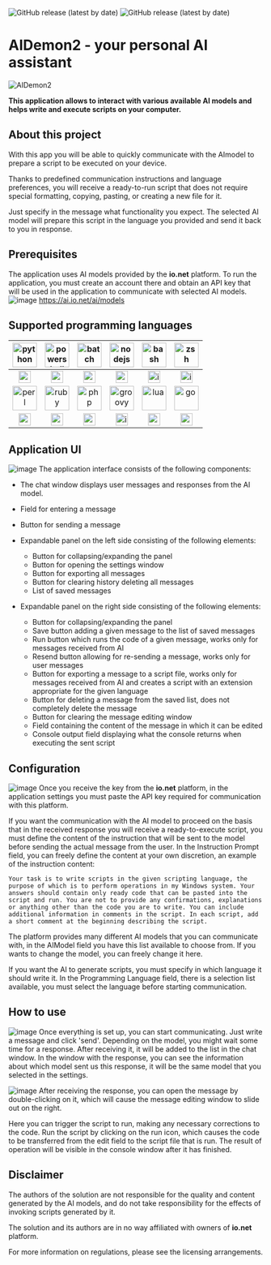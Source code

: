 ![GitHub release (latest by date)](https://img.shields.io/github/v/release/Mysttic/AIDemon2)
![GitHub release (latest by date)](https://img.shields.io/github/v/release/Mysttic/AIDemon2?include_prereleases)

# AIDemon2 - your personal AI assistant

![AIDemon2](https://github.com/user-attachments/assets/adf0c421-980d-42c7-a3db-ba903d47b441)

**This application allows to interact with various available AI models and helps write and execute scripts on your computer.**

## About this project

With this app you will be able to quickly communicate with the AI ​​model to prepare a script to be executed on your device.

Thanks to predefined communication instructions and language preferences, you will receive a ready-to-run script that does not require special formatting, copying, pasting, or creating a new file for it. 

Just specify in the message what functionality you expect. The selected AI model will prepare this script in the language you provided and send it back to you in response.

## Prerequisites
The application uses AI models provided by the **io.net** platform. 
To run the application, you must create an account there and obtain an API key that will be used in the application to communicate with selected AI models.
![image](https://github.com/user-attachments/assets/019d2c6b-b8ce-4192-8a19-f819489e36c6)
https://ai.io.net/ai/models

## Supported programming languages
| <img src="https://github.com/user-attachments/assets/8000a7f8-5880-4fab-be01-6fa41e32bbe9" height="48" alt="python"> | <img src="https://github.com/user-attachments/assets/ad3fe48d-7e75-48fd-8f48-265c7db3c463" height="48" alt="powershell"> | <img src="https://github.com/user-attachments/assets/04aae282-f452-4840-a0b8-c4510b2a4146" height="48" alt="batch"> | <img src="https://github.com/user-attachments/assets/1b23d960-4a3a-4e94-a9cc-2831cf91b102" height="48" alt="nodejs"> | <img src="https://github.com/user-attachments/assets/40f642d6-c132-4e78-8925-be68cc8074ae" height="48" alt="bash"> | <img src="https://github.com/user-attachments/assets/b8a9b6cc-06e2-4751-9d41-ae6e6086769f" height="48" alt="zsh"> | 
|:-------:|:-------:|:-------:|:-------:|:-------:|:-------:|
| <img src="https://github.com/user-attachments/assets/7cf707a8-2987-43df-bb68-038e53b9c8e6" height="24" alt="approved"> | <img src="https://github.com/user-attachments/assets/7cf707a8-2987-43df-bb68-038e53b9c8e6" height="24" alt="approved"> | <img src="https://github.com/user-attachments/assets/7cf707a8-2987-43df-bb68-038e53b9c8e6" height="24" alt="approved"> | <img src="https://github.com/user-attachments/assets/7cf707a8-2987-43df-bb68-038e53b9c8e6" height="24" alt="approved"> | <img src="https://github.com/user-attachments/assets/6330a48d-70a1-4738-8e3c-affb63e92c0a" height="24" alt="inprogress"> | <img src="https://github.com/user-attachments/assets/6330a48d-70a1-4738-8e3c-affb63e92c0a" height="24" alt="inprogress"> |
| <img src="https://github.com/user-attachments/assets/9e12b9b2-80dd-4c40-afe6-3ef09b38092e" height="48" alt="perl"> | <img src="https://github.com/user-attachments/assets/7cbb44f4-36ad-4c57-9948-6ee0e65a39a7" height="48" alt="ruby"> | <img src="https://github.com/user-attachments/assets/70dd0bf6-4d99-4a05-8a19-aeef84c5f568" height="48" alt="php"> | <img src="https://github.com/user-attachments/assets/5199af82-a7f1-4867-a731-304960b013fc" height="48" alt="groovy"> | <img src="https://github.com/user-attachments/assets/8faf05cb-9e13-46ab-b148-14be937d9d4e" height="48" alt="lua"> | <img src="https://github.com/user-attachments/assets/5c3fa94a-60b9-46c6-9a10-9498e98c2811" height="48" alt="go"> |
| <img src="https://github.com/user-attachments/assets/7cf707a8-2987-43df-bb68-038e53b9c8e6" height="24" alt="approved"> | <img src="https://github.com/user-attachments/assets/7cf707a8-2987-43df-bb68-038e53b9c8e6" height="24" alt="approved"> | <img src="https://github.com/user-attachments/assets/7cf707a8-2987-43df-bb68-038e53b9c8e6" height="24" alt="approved"> | <img src="https://github.com/user-attachments/assets/6330a48d-70a1-4738-8e3c-affb63e92c0a" height="24" alt="inprogress"> | <img src="https://github.com/user-attachments/assets/7cf707a8-2987-43df-bb68-038e53b9c8e6" height="24" alt="approved"> | <img src="https://github.com/user-attachments/assets/7cf707a8-2987-43df-bb68-038e53b9c8e6" height="24" alt="approved"> |


## Application UI
![image](https://github.com/user-attachments/assets/bc1a6588-d7f8-4fd6-be48-fab1bccd671c)
The application interface consists of the following components:
- The chat window displays user messages and responses from the AI ​​model. 

- Field for entering a message
- Button for sending a message

- Expandable panel on the left side consisting of the following elements:
  - Button for collapsing/expanding the panel
  - Button for opening the settings window
  - Button for exporting all messages
  - Button for clearing history deleting all messages
  - List of saved messages

- Expandable panel on the right side consisting of the following elements:
  - Button for collapsing/expanding the panel
  - Save button adding a given message to the list of saved messages
  - Run button which runs the code of a given message, works only for messages received from AI
  - Resend button allowing for re-sending a message, works only for user messages
  - Button for exporting a message to a script file, works only for messages received from AI and creates a script with an extension appropriate for the given language
  - Button for deleting a message from the saved list, does not completely delete the message
  - Button for clearing the message editing window
  - Field containing the content of the message in which it can be edited
  - Console output field displaying what the console returns when executing the sent script

## Configuration
![image](https://github.com/user-attachments/assets/340ae6c3-0661-4672-bbf8-21fec33a21c7)
Once you receive the key from the **io.net** platform, in the application settings you must paste the API key required for communication with this platform.

If you want the communication with the AI ​​model to proceed on the basis that in the received response you will receive a ready-to-execute script, you must define the content of the instruction that will be sent to the model before sending the actual message from the user. In the Instruction Prompt field, you can freely define the content at your own discretion, an example of the instruction content:

```
Your task is to write scripts in the given scripting language, the purpose of which is to perform operations in my Windows system. Your answers should contain only ready code that can be pasted into the script and run. You are not to provide any confirmations, explanations or anything other than the code you are to write. You can include additional information in comments in the script. In each script, add a short comment at the beginning describing the script.
```

The platform provides many different AI models that you can communicate with, in the AIModel field you have this list available to choose from. If you wants to change the model, you can freely change it here.

If you want the AI ​​to generate scripts, you must specify in which language it should write it. In the Programming Language field, there is a selection list available, you must select the language before starting communication.

## How to use

![image](https://github.com/user-attachments/assets/76a8c988-dcbf-459a-a574-a52c60e66167)
Once everything is set up, you can start communicating. Just write a message and click 'send'. Depending on the model, you might wait some time for a response. After receiving it, it will be added to the list in the chat window. In the window with the response, you can see the information about which model sent us this response, it will be the same model that you selected in the settings.

![image](https://github.com/user-attachments/assets/785ba0ed-8473-4c7f-9316-6eeab0a4c2f9)
After receiving the response, you can open the message by double-clicking on it, which will cause the message editing window to slide out on the right.

Here you can trigger the script to run, making any necessary corrections to the code. Run the script by clicking on the run icon, which causes the code to be transferred from the edit field to the script file that is run. The result of operation will be visible in the console window after it has finished.

## Disclaimer
The authors of the solution are not responsible for the quality and content generated by the AI models, and do not take responsibility for the effects of invoking scripts generated by it.

The solution and its authors are in no way affiliated with owners of **io.net** platform.

For more information on regulations, please see the licensing arrangements.

